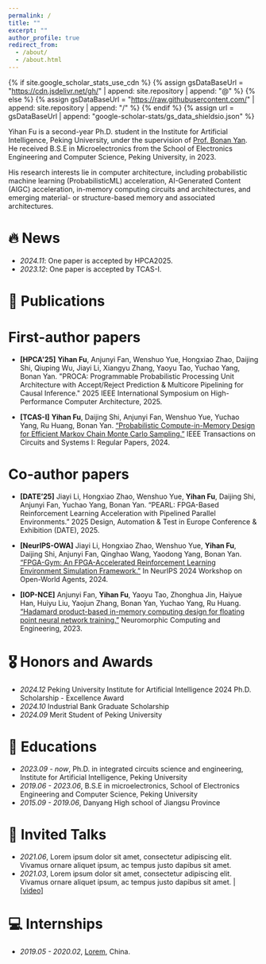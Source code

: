 ```yaml
---
permalink: /
title: ""
excerpt: ""
author_profile: true
redirect_from: 
  - /about/
  - /about.html
---
```


{% if site.google_scholar_stats_use_cdn %}
{% assign gsDataBaseUrl = "https://cdn.jsdelivr.net/gh/" | append: site.repository | append: "@" %}
{% else %}
{% assign gsDataBaseUrl = "https://raw.githubusercontent.com/" | append: site.repository | append: "/" %}
{% endif %}
{% assign url = gsDataBaseUrl | append: "google-scholar-stats/gs_data_shieldsio.json" %}

<span class='anchor' id='about-me'></span>

Yihan Fu is a second-year Ph.D. student in the Institute for Artificial Intelligence, Peking University, under the supervision of [Prof. Bonan Yan](https://bonany.cc). He received B.S.E in Microelectronics from the School of Electronics Engineering and Computer Science, Peking University, in 2023.

His research interests lie in computer architecture, including probabilistic machine learning (ProbabilisticML) acceleration, AI-Generated Content (AIGC) acceleration, in-memory computing circuits and architectures, and emerging material- or structure-based memory and associated architectures.


# 🔥 News
- *2024.11*: One paper is accepted by HPCA2025.
- *2023.12*: One paper is accepted by TCAS-I.

# 📝 Publications 

# First-author papers
  
- **[HPCA'25]** **Yihan Fu**, Anjunyi Fan, Wenshuo Yue, Hongxiao Zhao, Daijing Shi, Qiuping Wu, Jiayi Li, Xiangyu Zhang, Yaoyu Tao, Yuchao Yang, Bonan Yan. "PROCA: Programmable Probabilistic Processing Unit Architecture with Accept/Reject Prediction & Multicore Pipelining for Causal Inference." 2025 IEEE International Symposium on High-Performance Computer Architecture, 2025.

- **[TCAS-I]** **Yihan Fu**, Daijing Shi, Anjunyi Fan, Wenshuo Yue, Yuchao Yang, Ru Huang, Bonan Yan. [“Probabilistic Compute-in-Memory Design for Efficient Markov Chain Monte Carlo Sampling.”](https://ieeexplore.ieee.org/abstract/document/10347275) IEEE Transactions on Circuits and Systems I: Regular Papers, 2024.

# Co-author papers

- **[DATE’25]** Jiayi Li, Hongxiao Zhao, Wenshuo Yue, **Yihan Fu**, Daijing Shi, Anjunyi Fan, Yuchao Yang, Bonan Yan. “PEARL: FPGA-Based Reinforcement Learning Acceleration with Pipelined Parallel Environments.” 2025 Design, Automation & Test in Europe Conference & Exhibition (DATE), 2025.


- **[NeurIPS-OWA]** Jiayi Li, Hongxiao Zhao, Wenshuo Yue, **Yihan Fu**, Daijing Shi, Anjunyi Fan, Qinghao Wang, Yaodong Yang, Bonan Yan. [“FPGA-Gym: An FPGA-Accelerated Reinforcement Learning Environment Simulation Framework.”](https://openreview.net/forum?id=LG2BDPKHeH) In NeurIPS 2024 Workshop on Open-World Agents, 2024.


- **[IOP-NCE]** Anjunyi Fan, **Yihan Fu**, Yaoyu Tao, Zhonghua Jin, Haiyue Han, Huiyu Liu, Yaojun Zhang, Bonan Yan, Yuchao Yang, Ru Huang. [“Hadamard product-based in-memory computing design for floating point neural network training.”](https://iopscience.iop.org/article/10.1088/2634-4386/acbab9/meta) Neuromorphic Computing and Engineering, 2023.


# 🎖 Honors and Awards
- *2024.12* Peking University Institute for Artificial Intelligence 2024 Ph.D. Scholarship - Excellence Award
- *2024.10* Industrial Bank Graduate Scholarship
- *2024.09* Merit Student of Peking University

# 📖 Educations
- *2023.09 - now*, Ph.D. in integrated circuits science and engineering, Institute for Artificial Intelligence, Peking University
- *2019.06 - 2023.06*, B.S.E in microelectronics, School of Electronics Engineering and Computer Science, Peking University
- *2015.09 - 2019.06*, Danyang High school of Jiangsu Province

# 💬 Invited Talks
- *2021.06*, Lorem ipsum dolor sit amet, consectetur adipiscing elit. Vivamus ornare aliquet ipsum, ac tempus justo dapibus sit amet. 
- *2021.03*, Lorem ipsum dolor sit amet, consectetur adipiscing elit. Vivamus ornare aliquet ipsum, ac tempus justo dapibus sit amet.  \| [\[video\]](https://github.com/)

# 💻 Internships
- *2019.05 - 2020.02*, [Lorem](https://github.com/), China.
